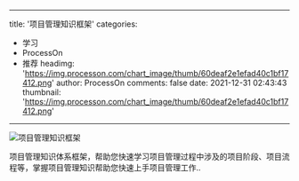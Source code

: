 
---
title: '项目管理知识框架'
categories: 
 - 学习
 - ProcessOn
 - 推荐
headimg: 'https://img.processon.com/chart_image/thumb/60deaf2e1efad40c1bf17412.png'
author: ProcessOn
comments: false
date: 2021-12-31 02:43:43
thumbnail: 'https://img.processon.com/chart_image/thumb/60deaf2e1efad40c1bf17412.png'
---

<div>   
<img class="thumb" alt="项目管理知识框架" src="https://img.processon.com/chart_image/thumb/60deaf2e1efad40c1bf17412.png" referrerpolicy="no-referrer">
<p>项目管理知识体系框架，帮助您快速学习项目管理过程中涉及的项目阶段、项目流程等，掌握项目管理知识帮助您快速上手项目管理工作..</p>  
</div>
            